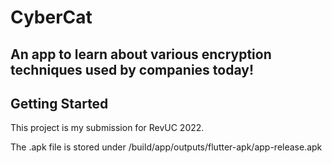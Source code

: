 # CyberCat

## An app to learn about various encryption techniques used by companies today!

## Getting Started

This project is my submission for RevUC 2022.

The .apk file is stored under /build/app/outputs/flutter-apk/app-release.apk
